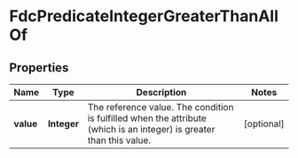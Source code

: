 

# FdcPredicateIntegerGreaterThanAllOf


## Properties

| Name | Type | Description | Notes |
|------------ | ------------- | ------------- | -------------|
|**value** | **Integer** | The reference value. The condition is fulfilled when the attribute (which is an integer) is greater than this value. |  [optional] |



